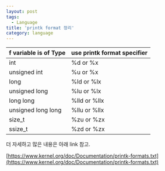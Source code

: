 ```yaml
---
layout: post
tags:
  - Language
title: 'printk format 정리'
category: language
---
```

| f variable is of Type | use printk format specifier |
| -------------------------- | ---------------------------------- |
| int                           | %d or %x |
| unsigned int           |  %u or %x |
| long                        | %ld or %lx |
| unsigned long        |   %lu or %lx |
| long long                | %lld or %llx |
| unsigned long long |   %llu or %llx |
|                size_t            |           %zu or %zx |
|                ssize_t          |            %zd or %zx |


더 자세하고 많은 내용은 아래 link 참고.

[https://www.kernel.org/doc/Documentation/printk-formats.txt](https://www.kernel.org/doc/Documentation/printk-formats.txt)
